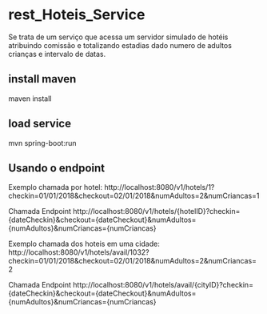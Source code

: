 # rest_Hoteis_Service
Se trata de um serviço que acessa um servidor simulado de hotéis atribuindo comissão e totalizando estadias dado numero de adultos crianças e intervalo de datas.
## install maven
maven install
## load service
mvn spring-boot:run

## Usando o endpoint
Exemplo chamada por hotel:
http://localhost:8080/v1/hotels/1?checkin=01/01/2018&checkout=02/01/2018&numAdultos=2&numCriancas=1

Chamada Endpoint
http://localhost:8080/v1/hotels/{hotelID}?checkin={dateCheckin}&checkout={dateCheckout}&numAdultos={numAdultos}&numCriancas={numCriancas}


Exemplo chamada dos hoteis em uma cidade:
http://localhost:8080/v1/hotels/avail/1032?checkin=01/01/2018&checkout=02/01/2018&numAdultos=2&numCriancas=2

Chamada Endpoint
http://localhost:8080/v1/hotels/avail/{cityID}?checkin={dateCheckin}&checkout={dateCheckout}&numAdultos={numAdultos}&numCriancas={numCriancas}
